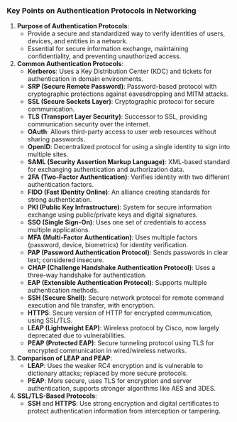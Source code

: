 ### Key Points on Authentication Protocols in Networking
1. **Purpose of Authentication Protocols**:
    - Provide a secure and standardized way to verify identities of users, devices, and entities in a network.
    - Essential for secure information exchange, maintaining confidentiality, and preventing unauthorized access.
2. **Common Authentication Protocols**:
    - **Kerberos**: Uses a Key Distribution Center (KDC) and tickets for authentication in domain environments.
    - **SRP (Secure Remote Password)**: Password-based protocol with cryptographic protections against eavesdropping and MITM attacks.
    - **SSL (Secure Sockets Layer)**: Cryptographic protocol for secure communication.
    - **TLS (Transport Layer Security)**: Successor to SSL, providing communication security over the internet.
    - **OAuth**: Allows third-party access to user web resources without sharing passwords.
    - **OpenID**: Decentralized protocol for using a single identity to sign into multiple sites.
    - **SAML (Security Assertion Markup Language)**: XML-based standard for exchanging authentication and authorization data.
    - **2FA (Two-Factor Authentication)**: Verifies identity with two different authentication factors.
    - **FIDO (Fast IDentity Online)**: An alliance creating standards for strong authentication.
    - **PKI (Public Key Infrastructure)**: System for secure information exchange using public/private keys and digital signatures.
    - **SSO (Single Sign-On)**: Uses one set of credentials to access multiple applications.
    - **MFA (Multi-Factor Authentication)**: Uses multiple factors (password, device, biometrics) for identity verification.
    - **PAP (Password Authentication Protocol)**: Sends passwords in clear text; considered insecure.
    - **CHAP (Challenge Handshake Authentication Protocol)**: Uses a three-way handshake for authentication.
    - **EAP (Extensible Authentication Protocol)**: Supports multiple authentication methods.
    - **SSH (Secure Shell)**: Secure network protocol for remote command execution and file transfer, with encryption.
    - **HTTPS**: Secure version of HTTP for encrypted communication, using SSL/TLS.
    - **LEAP (Lightweight EAP)**: Wireless protocol by Cisco, now largely deprecated due to vulnerabilities.
    - **PEAP (Protected EAP)**: Secure tunneling protocol using TLS for encrypted communication in wired/wireless networks.
3. **Comparison of LEAP and PEAP**:
    - **LEAP**: Uses the weaker RC4 encryption and is vulnerable to dictionary attacks; replaced by more secure protocols.
    - **PEAP**: More secure, uses TLS for encryption and server authentication, supports stronger algorithms like AES and 3DES.
4. **SSL/TLS-Based Protocols**:
    - **SSH** and **HTTPS**: Use strong encryption and digital certificates to protect authentication information from interception or tampering.
